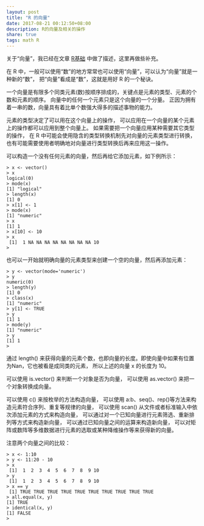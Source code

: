```yaml
---
layout: post
title: "R 的向量"
date: 2017-08-21 00:12:50+08:00
description: R的向量及相关的操作
share: true
tags: math R
---
```


关于“向量”，我已经在文章 [R基础](./r-basics) 中做了描述，这里再做些补充。

在 R 中，一般可以使用“数”的地方常常也可以使用“向量”，可以认为“向量”就是一种新的“数”，
把“向量”看成是“数”，这就是用好 R 的一个秘诀。

一个向量是有限多个同类元素(数)按顺序排成的，关键点是元素的类型、元素的个数和元素的顺序。
向量中的任何一个元素只是这个向量的一个分量。
正因为拥有着一串的数，向量具有着比单个数强大得多的描述事物的能力。

元素的类型决定了可以用在这个向量上的操作，
可以应用在一个向量的某个元素上的操作都可以应用到整个向量上。
如果需要把一个向量应用某种需要其它类型的操作，
在 R 中可能会使用隐含的类型转换机制先对向量的元素类型进行转换，
也有可能需要使用者明确地对向量进行类型转换后再来应用这一操作。

可以构造一个没有任何元素的向量，然后再给它添加元素，如下例所示：

    > x <- vector()
    > x
    logical(0)
    > mode(x)
    [1] "logical"
    > length(x)
    [1] 0
    > x[1] <- 1
    > mode(x)
    [1] "numeric"
    > x
    [1] 1
    > x[10] <- 10
    > x
     [1]  1 NA NA NA NA NA NA NA NA 10
    >

也可以一开始就明确向量的元素类型来创建一个空的向量，然后再添加元素：

    > y <- vector(mode='numeric')
    > y
    numeric(0)
    > length(y)
    [1] 0
    > class(x)
    [1] "numeric"
    > y[1] <- TRUE
    > y
    [1] 1
    > mode(y)
    [1] "numeric"
    > y
    [1] 1
    >

通过 length() 来获得向量的元素个数，也即向量的长度。即使向量中如果有位置为Nan，它也被看是成同类的元素，
所以上述的向量 x 的长度为 10。

可以使用 is.vector() 来判断一个对象是否为向量，
可以使用 as.vector() 来把一个对象转换成向量。

可以使用 c() 来按枚举的方法构造向量，
可以使用 a:b、seq()、rep()等方法来构造元素符合序列、重复等规律的向量，
可以使用 scan() 从文件或者标准输入中依次添加元素的方式来构造向量，
可以通过对一个已知向量进行元素筛选、重新排列等方式来构造新向量，
可以通过已知向量之间的运算来构造新向量，
可以对矩阵或数阵等多维数据进行元素的选取或某种降维操作等来获得新的向量。

注意两个向量之间的比较：

    > x <- 1:10
    > y <- 11:20 - 10
    > x
     [1]  1  2  3  4  5  6  7  8  9 10
    > y
     [1]  1  2  3  4  5  6  7  8  9 10
    > x == y
     [1] TRUE TRUE TRUE TRUE TRUE TRUE TRUE TRUE TRUE TRUE
    > all.equal(x, y)
    [1] TRUE
    > identical(x, y)
    [1] FALSE
    >

